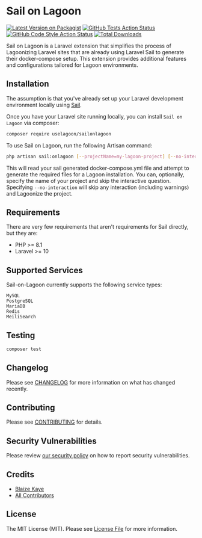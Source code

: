 # Sail on Lagoon

[![Latest Version on Packagist](https://img.shields.io/packagist/v/uselagoon/sailonlagoon.svg?style=flat-square)](https://packagist.org/packages/uselagoon/sailonlagoon)
[![GitHub Tests Action Status](https://img.shields.io/github/actions/workflow/status/uselagoon/sailonlagoon/run-tests.yml?branch=main&label=tests&style=flat-square)](https://github.com/uselagoon/sailonlagoon/actions?query=workflow%3Arun-tests+branch%3Amain)
[![GitHub Code Style Action Status](https://img.shields.io/github/actions/workflow/status/uselagoon/sailonlagoon/fix-php-code-style-issues.yml?branch=main&label=code%20style&style=flat-square)](https://github.com/uselagoon/sailonlagoon/actions?query=workflow%3A"Fix+PHP+code+style+issues"+branch%3Amain)
[![Total Downloads](https://img.shields.io/packagist/dt/uselagoon/sailonlagoon.svg?style=flat-square)](https://packagist.org/packages/uselagoon/sailonlagoon)

Sail on Lagoon is a Laravel extension that simplifies the process of Lagoonizing Laravel sites 
that are already using Laravel Sail to generate their docker-compose setup.
This extension provides additional features and configurations tailored for Lagoon environments.

## Installation

The assumption is that you've already set up your Laravel development environment locally using [Sail](https://laravel.com/docs/11.x/sail). 

Once you have your Laravel site running locally, you can install `Sail on Lagoon` via composer:

```bash
composer require uselagoon/sailonlagoon
```

To use Sail on Lagoon, run the following Artisan command:

```bash
php artisan sail:onlagoon [--projectName=my-lagoon-project] [--no-interaction]
```

This will read your sail generated docker-compose.yml file and attempt to generate the required files for a Lagoon installation.
You can, optionally, specify the name of your project and skip the interactive question.
Specifying `--no-interaction` will skip any interaction (including warnings) and Lagoonize the project.

## Requirements
There are very few requirements that aren't requirements for Sail directly, but they are:

- PHP >= 8.1
- Laravel >= 10

## Supported Services

Sail-on-Lagoon currently supports the following service types:

    MySQL
    PostgreSQL
    MariaDB
    Redis
    MeiliSearch

## Testing

```bash
composer test
```

## Changelog

Please see [CHANGELOG](CHANGELOG.md) for more information on what has changed recently.

## Contributing

Please see [CONTRIBUTING](CONTRIBUTING.md) for details.

## Security Vulnerabilities

Please review [our security policy](../../security/policy) on how to report security vulnerabilities.

## Credits

- [Blaize Kaye](https://github.com/uselagoon)
- [All Contributors](../../contributors)

## License

The MIT License (MIT). Please see [License File](LICENSE.md) for more information.
